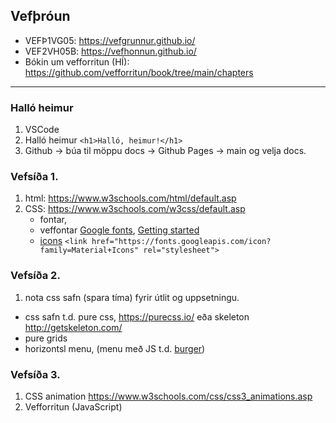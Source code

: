 ## Vefþróun

- VEFÞ1VG05: https://vefgrunnur.github.io/
- VEF2VH05B: https://vefhonnun.github.io/
- Bókin um vefforritun (HÍ): https://github.com/vefforritun/book/tree/main/chapters

---

### Halló heimur
1. VSCode
1. Halló heimur `<h1>Halló, heimur!</h1>`  
1. Github -> búa til möppu docs -> Github Pages -> main og velja docs. 

### Vefsíða 1.
1. html: https://www.w3schools.com/html/default.asp
1. CSS: https://www.w3schools.com/w3css/default.asp
   - fontar, 
   - veffontar [Google fonts](https://fonts.google.com/), [Getting started](https://developers.google.com/fonts/docs/getting_started)
   - [icons](https://fonts.google.com/icons?selected=Material+Icons:assignment) `<link href="https://fonts.googleapis.com/icon?family=Material+Icons" rel="stylesheet">` 

### Vefsíða 2.
1. nota css safn (spara tíma) fyrir útlit og uppsetningu. 
  - css safn t.d. pure css, https://purecss.io/ eða skeleton http://getskeleton.com/
  - pure grids
  - horizontsl menu,  (menu með JS t.d. [burger](https://purecss.io/layouts/side-menu/))
 
### Vefsíða 3. 
1. CSS animation https://www.w3schools.com/css/css3_animations.asp
1. Vefforritun (JavaScript)
